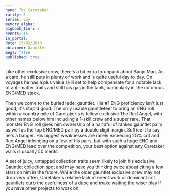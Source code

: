 ```yaml
---
name: The Caretaker
rarity: 5
series: voy
memory_alpha:
bigbook_tier: 3
events: 15
in_portal:
date: 27/02/2018
obtained: Gauntlet
mega: false
published: true
---
```


Like other exclusive crew, there's a bit extra to unpack about Banjo Man. As a card, he still puts in plenty of work and is quite useful day to day. On voyages he has a plus value skill set to help compensate for a notable lack of anti-matter traits and still has gas in the tank, particularly in the notorious ENG/MED stack.

Then we come to the buried lede; gauntlet. His #1 ENG proficiency isn't just good, it's stupid good. The only usable gauntleteer to bring an ENG roll within a country mile of Caretaker's is fellow exclusive The Red Angel, with other names below him including a 1-skill crew and a super rare. That monster ENG roll gives him ownership of a handful of ranked gauntlet pairs as well as the top ENG/MED pair by a double digit margin. Suffice it to say, he's a banger. His biggest weaknesses are rarely exceeding 25% crit and Red Angel infringing on a few of his pairs, but with such a huge ENG and ENG/MED lead over the competition, your best option against any Caretaker walls is usually 50 merits.

A set of juicy, untapped collection traits seem likely to join his exclusive Gauntlet collection spot and may have you thinking twice about citing a few stars on him in the future. While the older gauntlet exclusive crew may not drop very often, Caretaker's relative lack of event work or dominant crit gauntlets curb the usefulness of a dupe and make waiting the wiser play if you have other projects to work on.
